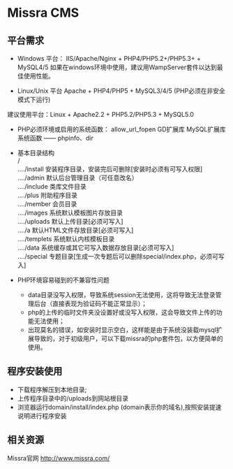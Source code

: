 # Missra CMS

## 平台需求
* Windows 平台：
IIS/Apache/Nginx + PHP4/PHP5.2+/PHP5.3+ + MySQL4/5
如果在windows环境中使用，建议用WampServer套件以达到最佳使用性能。

* Linux/Unix 平台
Apache + PHP4/PHP5 + MySQL3/4/5 (PHP必须在非安全模式下运行)

建议使用平台：Linux + Apache2.2 + PHP5.2/PHP5.3 + MySQL5.0

* PHP必须环境或启用的系统函数：
allow_url_fopen
GD扩展库
MySQL扩展库
系统函数 —— phpinfo、dir

* 基本目录结构</br>
/</br>
..../install     安装程序目录，安装完后可删除[安装时必须有可写入权限]</br>
..../admin       默认后台管理目录（可任意改名）</br>
..../include     类库文件目录</br>
..../plus        附助程序目录</br>
..../member      会员目录</br>
..../images      系统默认模板图片存放目录</br>
..../uploads     默认上传目录[必须可写入]</br>
..../a        	 默认HTML文件存放目录[必须可写入]</br>
..../templets    系统默认内核模板目录</br>
..../data        系统缓存或其它可写入数据存放目录[必须可写入]</br>
..../special     专题目录[生成一次专题后可以删除special/index.php，必须可写入]</br>

* PHP环境容易碰到的不兼容性问题
  - data目录没写入权限，导致系统session无法使用，这将导致无法登录管理后台（直接表现为验证码不能正常显示）；
  - php的上传的临时文件夹没设置好或没写入权限，这会导致文件上传的功能无法使用；
  - 出现莫名的错误，如安装时显示空白，这样能是由于系统没装载mysql扩展导致的，对于初级用户，可以下载missra的php套件包，以方便简单的使用。

## 程序安装使用
* 下载程序解压到本地目录;
* 上传程序目录中的/uploads到网站根目录
* 浏览器运行domain/install/index.php (domain表示你的域名),按照安装提速说明进行程序安装
 
## 相关资源
Missra官网	http://www.missra.com/
